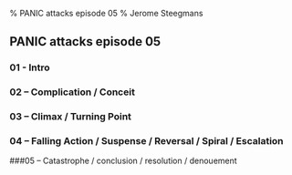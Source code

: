 % PANIC attacks episode 05
% Jerome Steegmans

## PANIC attacks episode 05

### 01 - Intro

<!-- pre-existing conflict  / exposition -->

### 02 – Complication / Conceit 

<!-- encounter pre-existing conflict - Crossing The First Threshold -->

<!-- ACT TWO:  Bellamy: "If you can master yourself, you will find comfort here." (an interdiction to be violated) -->

<!-- ACT TWO: Doctor Bellamy: "The path has to be walked every day, Louis. If you want to get better, you need to apply yourself. This is no easy thing here. You can't rely on your mother's teat any longer. If you don't set some goals and work toward them, your life here will be miserable. -->

<!-- ACT TWO: you are different, special. this is a place for people like you. you will be safe here. our residents will welcome you. Louis lets his guard down.
-->


### 03 – Climax / Turning Point 	

<!-- Approach the Inmost Cave -->

<!-- ACT THREE: Bellamy pushes Louis closer to the darkness within him. Closer than he wants to go. He bullies him toward it. When Louis approaches it, there is something different about it. Something unusual and frightening. He hears a voice whispering in the darkness - he can't make out the words, but he hears cries of rage and anguish. Claws scratching at the door. -->

<!-- ACT THREE: Long ago, Louis boarded up the dark place in the woods of his mind. A cave ... He boarded it up, sealed it and let the path get overgrown. Bellamy pushes Louis on a guided meditation. They walk down the path together, clearing away the brush that has grown over it. Louis is reminded of his flight through the woods, his flight from the terrible ordeal in which he lost his mother. -->

<!-- ACT THREE: Louis is disturbed, frightened. Wants to stop. Bellamy pushes him onward. They arrive at the cave, and the boards have been broken. The bricks he carefully laid have been knocked in. -->

<!-- ACT THREE: This is good, Bellamy says. "You can't keep your inner life locked away. You must confront it. It may be difficult, especially if you do not feel ready, but you must confront it." But no ... nothing broke *out* of the cave. Something forced its way *in*. Louis can hear it down there ... growling in pain and anger. -->

<!-- ACT THREE: Louis turns away in fear. He breaks from the meditation. "I can't ..." he says. -->


### 04 – Falling Action / Suspense / Reversal / Spiral / Escalation		

<!-- Reward	- The Ultimate Boon -->

<!-- ACT FOUR: Back in the dorms, Louis is not welcomed. Other patients or 'guests' rattle their doors, smash their plates and scream at Louis. They sense something inside him. Something lurking inside of Louis' dark place. Shannon Ulger is to be Louis' roommate, but he rails against Louis. At first he is hopeful. They have something in common. "I don't meet many of our kind," he says. But ... "There is something in you ... something terrible," he says. "Get it away. Get away." He attacks Louis, who fears for his life. He is being beaten to a pulp when the wards come into the room and stop the fight. they haul Louis away and lock him in solitary confinement.  -->


###05 – Catastrophe / conclusion / resolution / denouement

<!-- Resurrection - Master of Two Worlds -->

<!-- ACT FIVE:  Louis: Why am I locked up? Why am I being punished? I was attacked without reason ... Bellamy: Louis ... You had better pray that Shannon survives. You nearly killed him. If you don't get a hold of your rage ... if you don't apply yourself, there is little we can do for you here. -->
